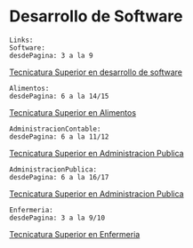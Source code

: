 # Desarrollo de Software


```http
Links: 
Software: 
desdePagina: 3 a la 9
```
[Tecnicatura Superior en desarrollo de software](https://isfdyt124-bue.infd.edu.ar/sitio/wp-content/uploads/2020/12/DesarrolloSoftware-5847-19.pdf )

```http
Alimentos:
desdePagina: 6 a la 14/15
```
[Tecnicatura Superior en Alimentos](https://abc.gob.ar/secretarias/sites/default/files/2023-12/TS%20en%20Alimentos%20-%20Res.%205563-23%20y%20Anexos.pdf)
```http
AdministracionContable: 
desdePagina: 6 a la 11/12
```
[Tecnicatura Superior en Administracion Publica](https://abc.gob.ar/secretarias/sites/default/files/2024-01/TS%20en%20Administracion%20Contable.pdf)
```http
AdministracionPublica: 
desdePagina: 6 a la 16/17
```
[Tecnicatura Superior en Administracion Publica](https://abc.gob.ar/secretarias/sites/default/files/2024-01/TS%20en%20Administracion%20Publica.pdf)
```http
Enfermeria: 
desdePagina: 3 a la 9/10
```
[Tecnicatura Superior en Enfermeria](https://abc.gob.ar/secretarias/sites/default/files/2021-06/TS%20en%20Enfermeria%20-%20Res.%20854_16_compressed.pdf)